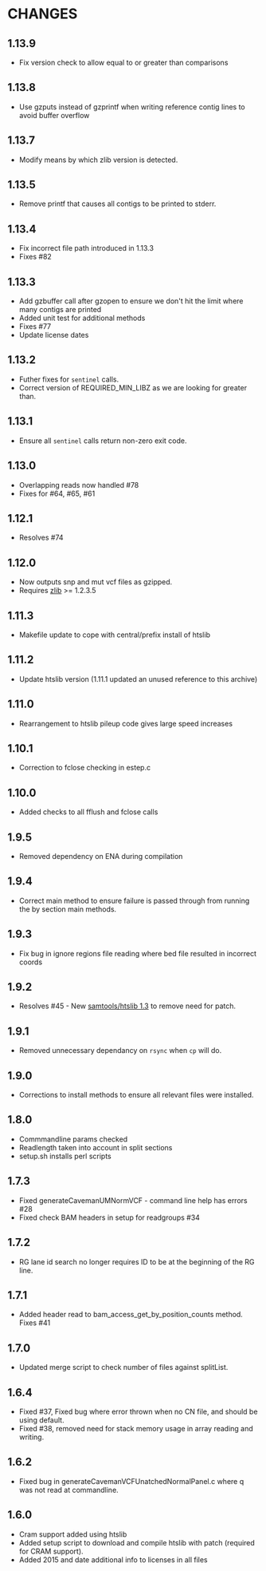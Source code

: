 # CHANGES

## 1.13.9

* Fix version check to allow equal to or greater than comparisons

## 1.13.8

* Use gzputs instead of gzprintf when writing reference contig lines to avoid buffer overflow

## 1.13.7

* Modify means by which zlib version is detected.

## 1.13.5

* Remove printf that causes all contigs to be printed to stderr.

## 1.13.4

* Fix incorrect file path introduced in 1.13.3
* Fixes #82

## 1.13.3

* Add gzbuffer call after gzopen to ensure we don't hit the limit where many contigs are printed
* Added unit test for additional methods
* Fixes #77
* Update license dates

## 1.13.2

* Futher fixes for `sentinel` calls.
* Correct version of REQUIRED_MIN_LIBZ as we are looking for greater than.

## 1.13.1

* Ensure all `sentinel` calls return non-zero exit code.

## 1.13.0

* Overlapping reads now handled #78
* Fixes for #64, #65, #61

## 1.12.1

* Resolves #74

## 1.12.0

* Now outputs snp and mut vcf files as gzipped.
* Requires [zlib](https://zlib.net/) >= 1.2.3.5

## 1.11.3

* Makefile update to cope with central/prefix install of htslib

## 1.11.2

* Update htslib version (1.11.1 updated an unused reference to this archive)

## 1.11.0

* Rearrangement to htslib pileup code gives large speed increases

## 1.10.1

* Correction to fclose checking in estep.c

## 1.10.0

* Added checks to all fflush and fclose calls

## 1.9.5

* Removed dependency on ENA during compilation

## 1.9.4

* Correct main method to ensure failure is passed through from running the by section main methods.

## 1.9.3

* Fix bug in ignore regions file reading where bed file resulted in incorrect coords

## 1.9.2

* Resolves #45 - New [samtools/htslib 1.3](https://github.com/samtools/htslib/releases/tag/1.3) to remove need for patch.

## 1.9.1

* Removed unnecessary dependancy on `rsync` when `cp` will do.

## 1.9.0

* Corrections to install methods to ensure all relevant files were installed.

## 1.8.0

* Commmandline params checked
* Readlength taken into account in split sections
* setup.sh installs perl scripts

## 1.7.3

* Fixed generateCavemanUMNormVCF - command line help has errors #28
* Fixed check BAM headers in setup for readgroups #34

## 1.7.2

* RG lane id search no longer requires ID to be at the beginning of the RG line.

## 1.7.1

* Added header read to bam_access_get_by_position_counts method. Fixes #41

## 1.7.0

* Updated merge script to check number of files against splitList.

## 1.6.4

* Fixed #37, Fixed bug where error thrown when no CN file, and should be using default.
* Fixed #38, removed need for stack memory usage in array reading and writing.

## 1.6.2

* Fixed bug in generateCavemanVCFUnatchedNormalPanel.c where q was not read at commandline.

## 1.6.0

* Cram support added using htslib
* Added setup script to download and compile htslib with patch (required for CRAM support).
* Added 2015 and date additional info to licenses in all files
